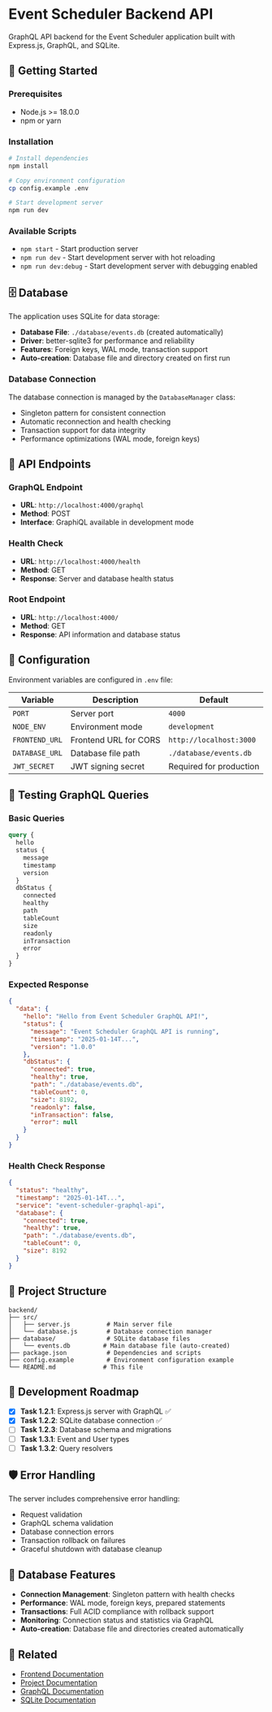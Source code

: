 # Event Scheduler Backend API

GraphQL API backend for the Event Scheduler application built with Express.js, GraphQL, and SQLite.

## 🚀 Getting Started

### Prerequisites
- Node.js >= 18.0.0
- npm or yarn

### Installation
```bash
# Install dependencies
npm install

# Copy environment configuration
cp config.example .env

# Start development server
npm run dev
```

### Available Scripts
- `npm start` - Start production server
- `npm run dev` - Start development server with hot reloading
- `npm run dev:debug` - Start development server with debugging enabled

## 🗄️ Database

The application uses SQLite for data storage:

- **Database File**: `./database/events.db` (created automatically)
- **Driver**: better-sqlite3 for performance and reliability
- **Features**: Foreign keys, WAL mode, transaction support
- **Auto-creation**: Database file and directory created on first run

### Database Connection
The database connection is managed by the `DatabaseManager` class:
- Singleton pattern for consistent connection
- Automatic reconnection and health checking
- Transaction support for data integrity
- Performance optimizations (WAL mode, foreign keys)

## 📡 API Endpoints

### GraphQL Endpoint
- **URL**: `http://localhost:4000/graphql`
- **Method**: POST
- **Interface**: GraphiQL available in development mode

### Health Check
- **URL**: `http://localhost:4000/health`
- **Method**: GET
- **Response**: Server and database health status

### Root Endpoint
- **URL**: `http://localhost:4000/`
- **Method**: GET
- **Response**: API information and database status

## 🔧 Configuration

Environment variables are configured in `.env` file:

| Variable | Description | Default |
|----------|-------------|---------|
| `PORT` | Server port | `4000` |
| `NODE_ENV` | Environment mode | `development` |
| `FRONTEND_URL` | Frontend URL for CORS | `http://localhost:3000` |
| `DATABASE_URL` | Database file path | `./database/events.db` |
| `JWT_SECRET` | JWT signing secret | Required for production |

## 🧪 Testing GraphQL Queries

### Basic Queries
```graphql
query {
  hello
  status {
    message
    timestamp
    version
  }
  dbStatus {
    connected
    healthy
    path
    tableCount
    size
    readonly
    inTransaction
    error
  }
}
```

### Expected Response
```json
{
  "data": {
    "hello": "Hello from Event Scheduler GraphQL API!",
    "status": {
      "message": "Event Scheduler GraphQL API is running",
      "timestamp": "2025-01-14T...",
      "version": "1.0.0"
    },
    "dbStatus": {
      "connected": true,
      "healthy": true,
      "path": "./database/events.db",
      "tableCount": 0,
      "size": 8192,
      "readonly": false,
      "inTransaction": false,
      "error": null
    }
  }
}
```

### Health Check Response
```json
{
  "status": "healthy",
  "timestamp": "2025-01-14T...",
  "service": "event-scheduler-graphql-api",
  "database": {
    "connected": true,
    "healthy": true,
    "path": "./database/events.db",
    "tableCount": 0,
    "size": 8192
  }
}
```

## 📁 Project Structure

```
backend/
├── src/
│   ├── server.js          # Main server file
│   └── database.js        # Database connection manager
├── database/              # SQLite database files
│   └── events.db         # Main database file (auto-created)
├── package.json           # Dependencies and scripts
├── config.example         # Environment configuration example
└── README.md             # This file
```

## 🔄 Development Roadmap

- [x] **Task 1.2.1**: Express.js server with GraphQL ✅
- [x] **Task 1.2.2**: SQLite database connection ✅
- [ ] **Task 1.2.3**: Database schema and migrations
- [ ] **Task 1.3.1**: Event and User types
- [ ] **Task 1.3.2**: Query resolvers

## 🛡️ Error Handling

The server includes comprehensive error handling:
- Request validation
- GraphQL schema validation
- Database connection errors
- Transaction rollback on failures
- Graceful shutdown with database cleanup

## 🔧 Database Features

- **Connection Management**: Singleton pattern with health checks
- **Performance**: WAL mode, foreign keys, prepared statements
- **Transactions**: Full ACID compliance with rollback support
- **Monitoring**: Connection status and statistics via GraphQL
- **Auto-creation**: Database file and directories created automatically

## 🔗 Related

- [Frontend Documentation](../frontend/README.md)
- [Project Documentation](../README.md)
- [GraphQL Documentation](https://graphql.org/)
- [SQLite Documentation](https://sqlite.org/docs.html) 